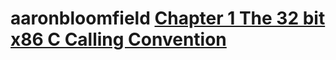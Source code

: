 # aaronbloomfield [Chapter 1 The 32 bit x86 C Calling Convention](https://aaronbloomfield.github.io/pdr/book/x86-32bit-ccc-chapter.pdf)

